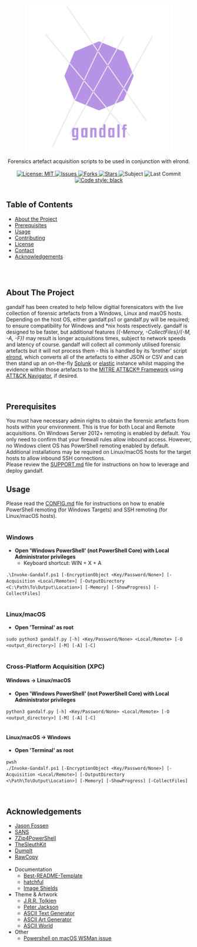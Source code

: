 <!-- PROJECT LOGO -->
<p align="center">
  <a href="https://github.com/ezaspy/gandalf">
    <img src="gandalf/images/logo_trans_big.png" alt="Logo" width="400" height="400">
  </a>
  <p align="center">
    Forensics artefact acquisition scripts to be used in conjunction with elrond.
    <br><br>
    <a href="https://mit-license.org">
      <img src="https://img.shields.io/github/license/ezaspy/gandalf" alt="License: MIT">
    </a>
    <a href="https://github.com/ezaspy/gandalf/issues">
      <img src="https://img.shields.io/github/issues/ezaspy/gandalf" alt="Issues">
    </a>
    <a href="https://github.com/ezaspy/gandalf/network/members">
      <img src="https://img.shields.io/github/forks/ezaspy/gandalf" alt="Forks">
    <a href="https://github.com/ezaspy/gandalf/stargazers">
      <img src="https://img.shields.io/github/stars/ezaspy/gandalf" alt="Stars">
    </a>
    <a>
      <img src="https://img.shields.io/badge/subject-DFIR-red" alt="Subject">
    </a>
    </a>
      <img src="https://img.shields.io/github/last-commit/ezaspy/gandalf" alt="Last Commit">
    </a>
    <a href="https://github.com/psf/black">
      <img alt="Code style: black" src="https://img.shields.io/badge/code%20style-black-000000.svg">
    </a>
    <br><br>
  </p>
</p>

<!-- TABLE OF CONTENTS -->

## Table of Contents

- [About the Project](#about-the-project)
- [Prerequisites](#prerequisites)
- [Usage](#usage)
- [Contributing](#contributing)
- [License](#license)
- [Contact](#contact)
- [Acknowledgements](#acknowledgements)

<br><br>

<!-- ABOUT THE PROJECT -->

## About The Project

gandalf has been created to help fellow digitial forensicators with the live collection of forensic artefacts from a Windows, Linux and masOS hosts. Depending on the host OS, either gandalf.ps1 or gandalf.py will be required; to ensure compatibility for Windows and \*nix hosts respectively. gandalf is designed to be faster, but additional features *({-Memory, -CollectFiles}/{-M, -A, -F})* may result is longer acquisitions times, subject to network speeds and latency of course.
gandalf will collect all commonly utilised forensic artefacts but it will not process them - this is handled by its 'brother' script [elrond](https://github.com/ezaspy/elrond), which converts all of the artefacts to either JSON or CSV and can then stand up an on-the-fly [Splunk](https://www.splunk.com/) or [elastic](https://www.elastic.co/) instance whilst mapping the evidence within those artefacts to the [MITRE ATT&CK® Framework](https://attack.mitre.org/) using [ATT&CK Navigator](https://mitre-attack.github.io/attack-navigator/), if desired.
<br><br><br>

<!-- Prerequisites -->

## Prerequisites

You must have necessary admin rights to obtain the forensic artefacts from hosts within your environment. This is true for both Local and Remote acquisitions. On Windows Server 2012+ remoting is enabled by default. You only need to confirm that your firewall rules allow inbound access. However, no Windows client OS has PowerShell remoting enabled by default.<br>
Additional installations may be required on Linux/macOS hosts for the target hosts to allow inbound SSH connections.<br>
Please review the [SUPPORT.md](https://github.com/ezaspy/gandalf/blob/main/gandalf/SUPPORT.md) file for instructions on how to leverage and deploy gandalf.<br>

<!-- USAGE EXAMPLES -->

## Usage

Please read the [CONFIG.md](https://github.com/ezaspy/gandalf/blob/main/gandalf/CONFIG.md) file for instructions on how to enable PowerShell remoting (for Windows Targets) and SSH remoting (for Linux/macOS hosts).<br><br>

### Windows

- **Open 'Windows PowerShell' (not PowerShell Core) with Local Administrator privileges**<br>
  - Keyboard shortcut: </kbd>WIN</kbd> + </kbd>X</kbd> + </kbd>A</kbd>

`.\Invoke-Gandalf.ps1 [-EncryptionObject <Key/Password/None>] [-Acquisition <Local/Remote>] [-OutputDirectory <C:\Path\To\Output\Location>] [-Memory] [-ShowProgress] [-CollectFiles]`<br><br>


### Linux/macOS
- **Open 'Terminal' as root**<br>

`sudo python3 gandalf.py [-h] <Key/Password/None> <Local/Remote> [-O <output_directory>] [-M] [-A] [-C]`<br><br>


### Cross-Platform Acquisition (XPC)
#### Windows -> Linux/macOS
- **Open 'Windows PowerShell' (not PowerShell Core) with Local Administrator privileges**<br>

`python3 gandalf.py [-h] <Key/Password/None> <Local/Remote> [-O <output_directory>] [-M] [-A] [-C]`<br><br>


#### Linux/macOS -> Windows
- **Open 'Terminal' as root**<br>

`pwsh`<br>
`./Invoke-Gandalf.ps1 [-EncryptionObject <Key/Password/None>] [-Acquisition <Local/Remote>] [-OutputDirectory <\Path\To\Output\Location>] [-Memory] [-ShowProgress] [-CollectFiles]`<br><br><br>


<!-- ACKNOWLEDGEMENTS -->

## Acknowledgements

- [Jason Fossen](https://blueteampowershell.com/)<br>
- [SANS](https://www.sans.org)<br>
- [7Zip4PowerShell](https://www.powershellgallery.com/packages/7Zip4Powershell/2.2.0)<br>
- [TheSleuthKit](https://sleuthkit.org/)<br>
- [DumpIt](https://github.com/Crypt2Shell/Comae-Toolkit)<br>
- [RawCopy](https://github.com/jschicht/RawCopy)<br><br>
- Documentation
  - [Best-README-Template](https://github.com/othneildrew/Best-README-Template)
  - [hatchful](https://hatchful.shopify.com)
  - [Image Shields](https://shields.io)
- Theme &amp; Artwork
  - [J.R.R. Tolkien](https://en.wikipedia.org/wiki/J._R._R._Tolkien)
  - [Peter Jackson](https://twitter.com/ReaPeterJackson)
  - [ASCII Text Generator](https://textkool.com/en/ascii-art-generator?hl=default&vl=default&font=Red%20Phoenix&text=Your%20text%20here%20)
  - [ASCII Art Generator](https://www.ascii-art-generator.org)
  - [ASCII World](http://www.asciiworld.com/-Lord-of-the-Rings-.html)
- Other
  - [Powershell on macOS WSMan issue](https://www.oasys.net/fragments/powershell-on-macos-wsman/)

<!-- MARKDOWN LINKS & IMAGES -->
<!-- https://www.markdownguide.org/basic-syntax/#reference-style-links -->

[gandalf-screenshot]: images/screenshot.png
